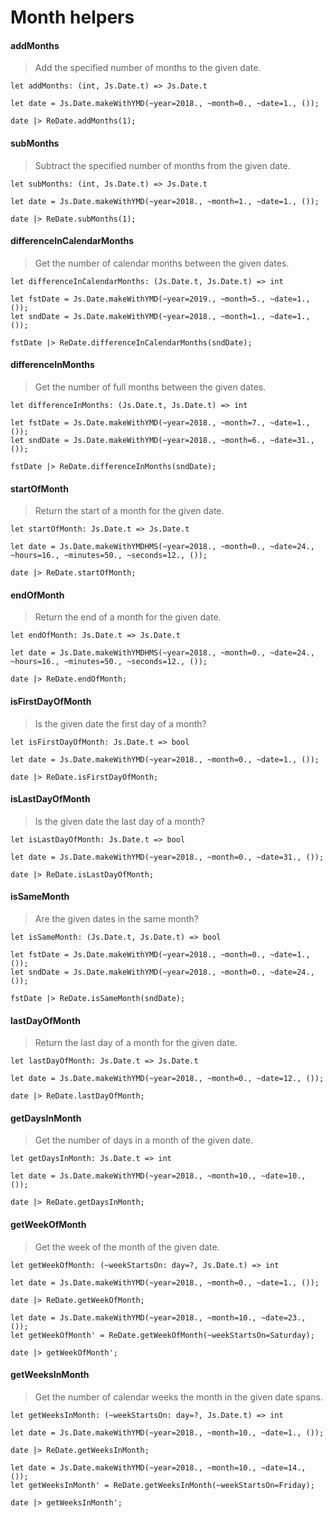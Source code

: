 # Month helpers

#### addMonths

> Add the specified number of months to the given date.

`let addMonths: (int, Js.Date.t) => Js.Date.t`

```reason
let date = Js.Date.makeWithYMD(~year=2018., ~month=0., ~date=1., ());

date |> ReDate.addMonths(1);
```

#### subMonths

> Subtract the specified number of months from the given date.

`let subMonths: (int, Js.Date.t) => Js.Date.t`

```reason
let date = Js.Date.makeWithYMD(~year=2018., ~month=1., ~date=1., ());

date |> ReDate.subMonths(1);
```

#### differenceInCalendarMonths

> Get the number of calendar months between the given dates.

`let differenceInCalendarMonths: (Js.Date.t, Js.Date.t) => int`

```reason
let fstDate = Js.Date.makeWithYMD(~year=2019., ~month=5., ~date=1., ());
let sndDate = Js.Date.makeWithYMD(~year=2018., ~month=1., ~date=1., ());

fstDate |> ReDate.differenceInCalendarMonths(sndDate);
```

#### differenceInMonths

> Get the number of full months between the given dates.

`let differenceInMonths: (Js.Date.t, Js.Date.t) => int`

```reason
let fstDate = Js.Date.makeWithYMD(~year=2018., ~month=7., ~date=1., ());
let sndDate = Js.Date.makeWithYMD(~year=2018., ~month=6., ~date=31., ());

fstDate |> ReDate.differenceInMonths(sndDate);
```

#### startOfMonth

> Return the start of a month for the given date.

`let startOfMonth: Js.Date.t => Js.Date.t`

```reason
let date = Js.Date.makeWithYMDHMS(~year=2018., ~month=0., ~date=24., ~hours=16., ~minutes=50., ~seconds=12., ());

date |> ReDate.startOfMonth;
```

#### endOfMonth

> Return the end of a month for the given date.

`let endOfMonth: Js.Date.t => Js.Date.t`

```reason
let date = Js.Date.makeWithYMDHMS(~year=2018., ~month=0., ~date=24., ~hours=16., ~minutes=50., ~seconds=12., ());

date |> ReDate.endOfMonth;
```

#### isFirstDayOfMonth

> Is the given date the first day of a month?

`let isFirstDayOfMonth: Js.Date.t => bool`

```reason
let date = Js.Date.makeWithYMD(~year=2018., ~month=0., ~date=1., ());

date |> ReDate.isFirstDayOfMonth;
```

#### isLastDayOfMonth

> Is the given date the last day of a month?

`let isLastDayOfMonth: Js.Date.t => bool`

```reason
let date = Js.Date.makeWithYMD(~year=2018., ~month=0., ~date=31., ());

date |> ReDate.isLastDayOfMonth;
```

#### isSameMonth

> Are the given dates in the same month?

`let isSameMonth: (Js.Date.t, Js.Date.t) => bool`

```reason
let fstDate = Js.Date.makeWithYMD(~year=2018., ~month=0., ~date=1., ());
let sndDate = Js.Date.makeWithYMD(~year=2018., ~month=0., ~date=24., ());

fstDate |> ReDate.isSameMonth(sndDate);
```

#### lastDayOfMonth

> Return the last day of a month for the given date.

`let lastDayOfMonth: Js.Date.t => Js.Date.t`

```reason
let date = Js.Date.makeWithYMD(~year=2018., ~month=0., ~date=12., ());

date |> ReDate.lastDayOfMonth;
```

#### getDaysInMonth

> Get the number of days in a month of the given date.

`let getDaysInMonth: Js.Date.t => int`

```reason
let date = Js.Date.makeWithYMD(~year=2018., ~month=10., ~date=10., ());

date |> ReDate.getDaysInMonth;
```

#### getWeekOfMonth

> Get the week of the month of the given date.

`let getWeekOfMonth: (~weekStartsOn: day=?, Js.Date.t) => int`

```reason
let date = Js.Date.makeWithYMD(~year=2018., ~month=0., ~date=1., ());

date |> ReDate.getWeekOfMonth;
```

```reason
let date = Js.Date.makeWithYMD(~year=2018., ~month=10., ~date=23., ());
let getWeekOfMonth' = ReDate.getWeekOfMonth(~weekStartsOn=Saturday);

date |> getWeekOfMonth';
```

#### getWeeksInMonth

> Get the number of calendar weeks the month in the given date spans.

`let getWeeksInMonth: (~weekStartsOn: day=?, Js.Date.t) => int`

```reason
let date = Js.Date.makeWithYMD(~year=2018., ~month=10., ~date=1., ());

date |> ReDate.getWeeksInMonth;
```

```reason
let date = Js.Date.makeWithYMD(~year=2018., ~month=10., ~date=14., ());
let getWeeksInMonth' = ReDate.getWeeksInMonth(~weekStartsOn=Friday);

date |> getWeeksInMonth';
```
